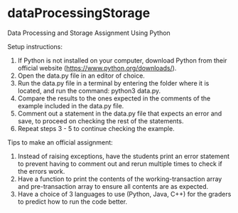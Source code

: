# dataProcessingStorage
Data Processing and Storage Assignment Using Python

Setup instructions: 

1. If Python is not installed on your computer, download Python from their official website (https://www.python.org/downloads/).
2. Open the data.py file in an editor of choice.
3. Run the data.py file in a terminal by entering the folder where it is located, and run the command: python3 data.py.
4. Compare the results to the ones expected in the comments of the example included in the data.py file.
5. Comment out a statement in the data.py file that expects an error and save, to proceed on checking the rest of the statements.
6. Repeat steps 3 - 5 to continue checking the example.

Tips to make an official assignment:

1. Instead of raising exceptions, have the students print an error statement to prevent having to comment out and rerun multiple times to check if the errors work.
2. Have a function to print the contents of the working-transaction array and pre-transaction array to ensure all contents are as expected.
3. Have a choice of 3 languages to use (Python, Java, C++) for the graders to predict how to run the code better.

